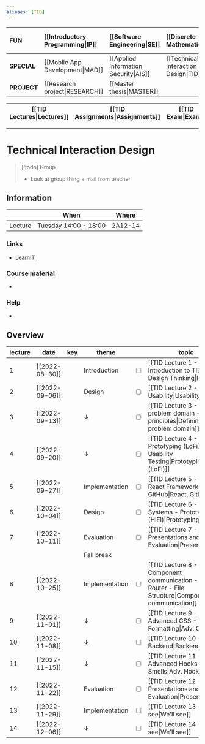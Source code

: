 ```yaml
---
aliases: [TID]
---
```


| **FUN**     | [[Introductory Programming\|IP]] | [[Software Engineering\|SE]]          | [[Discrete Mathematics\|DM]]          | [[Introduction to Database Systems\|IDBS]] | [[Algorithms and Data Structures\|ADS]] | [[How to make (almost) anything\|MAKE]] |
|:----------- |:-------------------------------- |:------------------------------------- |:------------------------------------- |:------------------------------------------ |:--------------------------------------- |:--------------------------------------- |
| **SPECIAL** | [[Mobile App Development\|MAD]]  | [[Applied Information Security\|AIS]] | [[Technical Interaction Design\|TID]] | [[Functional Programming\|FP]]             |                                         |                                         |
| **PROJECT** | [[Research project\|RESEARCH]]   | [[Master thesis\|MASTER]]             |                                       |                                            |                                         |                                         |

| [[TID Lectures\|Lectures]] | [[TID Assignments\|Assignments]] | [[TID Exam\|Exam]] |
| -------------------------- | -------------------------------- | ------------------ |

---

# Technical Interaction Design

> [!todo]
> Group
> - Look at group thing + mail from teacher

## Information
|         | When                  | Where   |
| ------- | --------------------- | ------- |
| Lecture | Tuesday 14:00 - 18:00 | 2A12-14 | 

### Links
- [LearnIT](https://learnit.itu.dk/course/view.php?id=3021339)

### Course material
- 

### Help
- 

## Overview

| lecture | date           | key | theme          |                         | topic                                                                                                  | read | pages |                         | assignment       | deadline |
| ------- | -------------- | --- | -------------- | ----------------------- | ------------------------------------------------------------------------------------------------------ | ---- | ----- | ----------------------- | ---------------- | -------- |
| 1       | [[2022-08-30]] |     | Introduction   | <input type="checkbox"> | [[TID Lecture 1 - Introduction to TID - Design Thinking\|Intro]]                                       |      |       |                         |                  |          |
| 2       | [[2022-09-06]] |     | Design         | <input type="checkbox"> | [[TID Lecture 2 - Usability\|Usability]]                                                               |      |       | <input type="checkbox"> | Empathy Research |          |
| 3       | [[2022-09-13]] |     | ↓              | <input type="checkbox"> | [[TID Lecture 3 - Defining problem domain - Gestalt principles\|Defining problem domain]]              |      |       | <input type="checkbox"> | Personas         |          |
| 4       | [[2022-09-20]] |     | ↓              | <input type="checkbox"> | [[TID Lecture 4 - Prototyping (LoFi) - Usability Testing\|Prototyping (LoFi)]]                         |      |       | <input type="checkbox"> | LoFi prototype   |          |
| 5       | [[2022-09-27]] |     | Implementation | <input type="checkbox"> | [[TID Lecture 5 - The React Framework - GitHub\|React, GitHub]]                                        |      |       |                         |                  |          |
| 6       | [[2022-10-04]] |     | Design         | <input type="checkbox"> | [[TID Lecture 6 - Design Systems - Prototyping (HiFi)\|Prototyping (HiFi)]]                            |      |       | <input type="checkbox"> | HiFi prototype   |          |
| 7       | [[2022-10-11]] |     | Evaluation     | <input type="checkbox"> | [[TID Lecture 7 - Presentations and Course Evaluation\|Presentations]]                                 |      |       |                         |                  |          |
|         |                |     | Fall break     |                         |                                                                                                        |      |       |                         |                  |          |
| 8       | [[2022-10-25]] |     | Implementation | <input type="checkbox"> | [[TID Lecture 8 - Component communication - Hooks - Router - File Structure\|Component communication]] |      |       | <input type="checkbox"> | Sprint 1         |          |
| 9       | [[2022-11-01]] |     | ↓              | <input type="checkbox"> | [[TID Lecture 9 - Advanced CSS - Formatting\|Adv. CSS]]                                                |      |       |                         |                  |          |
| 10      | [[2022-11-08]] |     | ↓              | <input type="checkbox"> | [[TID Lecture 10 - Backend\|Backend]]                                                                  |      |       | <input type="checkbox"> | Sprint 2         |          |
| 11      | [[2022-11-15]] |     | ↓              | <input type="checkbox"> | [[TID Lecture 11 - Advanced Hooks - Code Smells\|Adv. Hooks]]                                          |      |       |                         |                  |          |
| 12      | [[2022-11-22]] |     | Evaluation     | <input type="checkbox"> | [[TID Lecture 12 - Presentations and Course Evaluation\|Presentations]]                                |      |       | <input type="checkbox"> | Sprint 3         |          |
| 13      | [[2022-11-29]] |     | Implementation | <input type="checkbox"> | [[TID Lecture 13 - We'll see\|We'll see]]                                                              |      |       |                         |                  |          |
| 14      | [[2022-12-06]] |     | ↓              | <input type="checkbox"> | [[TID Lecture 14 - We'll see\|We'll see]]                                                              |      |       | <input type="checkbox"> | Final report     |          |
